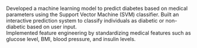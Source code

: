 Developed a machine learning model to predict diabetes based on medical parameters using the Support Vector Machine (SVM) classifier. 
Built an interactive prediction system to classify individuals as diabetic or non-diabetic based on user input.   
Implemented feature engineering by standardizing medical features such as glucose level, BMI, blood pressure, and insulin levels. 

